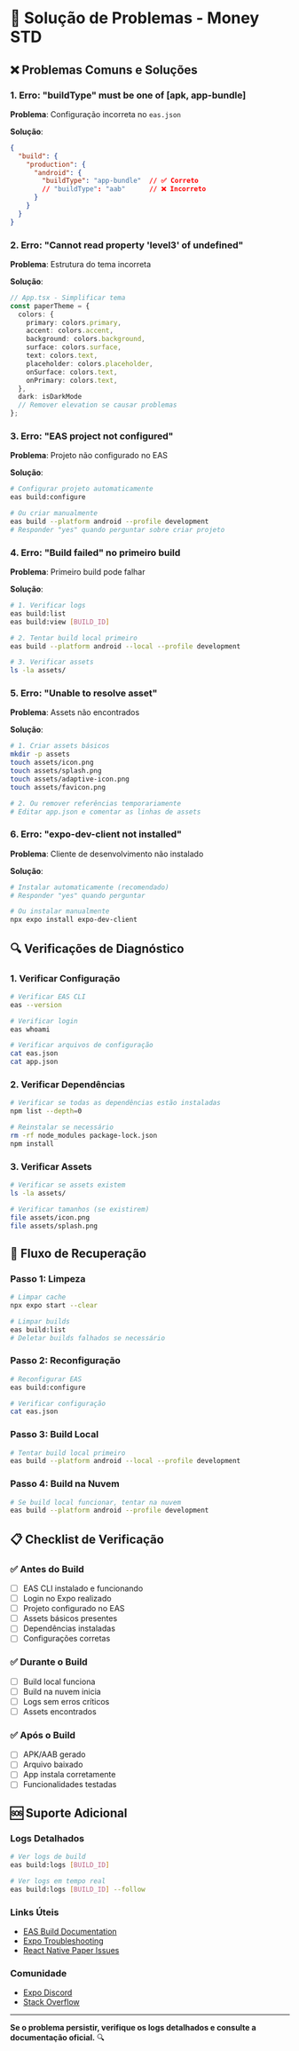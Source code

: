 # 🔧 Solução de Problemas - Money STD

## ❌ **Problemas Comuns e Soluções**

### **1. Erro: "buildType" must be one of [apk, app-bundle]**

**Problema**: Configuração incorreta no `eas.json`

**Solução**:
```json
{
  "build": {
    "production": {
      "android": {
        "buildType": "app-bundle"  // ✅ Correto
        // "buildType": "aab"      // ❌ Incorreto
      }
    }
  }
}
```

### **2. Erro: "Cannot read property 'level3' of undefined"**

**Problema**: Estrutura do tema incorreta

**Solução**:
```typescript
// App.tsx - Simplificar tema
const paperTheme = {
  colors: {
    primary: colors.primary,
    accent: colors.accent,
    background: colors.background,
    surface: colors.surface,
    text: colors.text,
    placeholder: colors.placeholder,
    onSurface: colors.text,
    onPrimary: colors.text,
  },
  dark: isDarkMode
  // Remover elevation se causar problemas
};
```

### **3. Erro: "EAS project not configured"**

**Problema**: Projeto não configurado no EAS

**Solução**:
```bash
# Configurar projeto automaticamente
eas build:configure

# Ou criar manualmente
eas build --platform android --profile development
# Responder "yes" quando perguntar sobre criar projeto
```

### **4. Erro: "Build failed" no primeiro build**

**Problema**: Primeiro build pode falhar

**Solução**:
```bash
# 1. Verificar logs
eas build:list
eas build:view [BUILD_ID]

# 2. Tentar build local primeiro
eas build --platform android --local --profile development

# 3. Verificar assets
ls -la assets/
```

### **5. Erro: "Unable to resolve asset"**

**Problema**: Assets não encontrados

**Solução**:
```bash
# 1. Criar assets básicos
mkdir -p assets
touch assets/icon.png
touch assets/splash.png
touch assets/adaptive-icon.png
touch assets/favicon.png

# 2. Ou remover referências temporariamente
# Editar app.json e comentar as linhas de assets
```

### **6. Erro: "expo-dev-client not installed"**

**Problema**: Cliente de desenvolvimento não instalado

**Solução**:
```bash
# Instalar automaticamente (recomendado)
# Responder "yes" quando perguntar

# Ou instalar manualmente
npx expo install expo-dev-client
```

## 🔍 **Verificações de Diagnóstico**

### **1. Verificar Configuração**
```bash
# Verificar EAS CLI
eas --version

# Verificar login
eas whoami

# Verificar arquivos de configuração
cat eas.json
cat app.json
```

### **2. Verificar Dependências**
```bash
# Verificar se todas as dependências estão instaladas
npm list --depth=0

# Reinstalar se necessário
rm -rf node_modules package-lock.json
npm install
```

### **3. Verificar Assets**
```bash
# Verificar se assets existem
ls -la assets/

# Verificar tamanhos (se existirem)
file assets/icon.png
file assets/splash.png
```

## 🚀 **Fluxo de Recuperação**

### **Passo 1: Limpeza**
```bash
# Limpar cache
npx expo start --clear

# Limpar builds
eas build:list
# Deletar builds falhados se necessário
```

### **Passo 2: Reconfiguração**
```bash
# Reconfigurar EAS
eas build:configure

# Verificar configuração
cat eas.json
```

### **Passo 3: Build Local**
```bash
# Tentar build local primeiro
eas build --platform android --local --profile development
```

### **Passo 4: Build na Nuvem**
```bash
# Se build local funcionar, tentar na nuvem
eas build --platform android --profile development
```

## 📋 **Checklist de Verificação**

### ✅ **Antes do Build**
- [ ] EAS CLI instalado e funcionando
- [ ] Login no Expo realizado
- [ ] Projeto configurado no EAS
- [ ] Assets básicos presentes
- [ ] Dependências instaladas
- [ ] Configurações corretas

### ✅ **Durante o Build**
- [ ] Build local funciona
- [ ] Build na nuvem inicia
- [ ] Logs sem erros críticos
- [ ] Assets encontrados

### ✅ **Após o Build**
- [ ] APK/AAB gerado
- [ ] Arquivo baixado
- [ ] App instala corretamente
- [ ] Funcionalidades testadas

## 🆘 **Suporte Adicional**

### **Logs Detalhados**
```bash
# Ver logs de build
eas build:logs [BUILD_ID]

# Ver logs em tempo real
eas build:logs [BUILD_ID] --follow
```

### **Links Úteis**
- [EAS Build Documentation](https://docs.expo.dev/build/introduction/)
- [Expo Troubleshooting](https://docs.expo.dev/troubleshooting/)
- [React Native Paper Issues](https://github.com/callstack/react-native-paper/issues)

### **Comunidade**
- [Expo Discord](https://discord.gg/expo)
- [Stack Overflow](https://stackoverflow.com/questions/tagged/expo)

---

**Se o problema persistir, verifique os logs detalhados e consulte a documentação oficial.** 🔍 